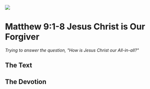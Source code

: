 <img class="intro-right" src="/images/art-matthew.jpg">

# Matthew 9:1-8 Jesus Christ is Our Forgiver

*Trying to answer the question, "How is Jesus Christ our All-in-all?"*

## The Text

## The Devotion
